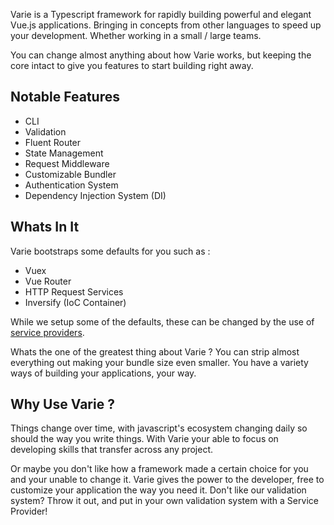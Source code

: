 Varie is a Typescript framework for rapidly building powerful and elegant Vue.js applications. Bringing
in concepts from other languages to speed up your development. Whether working in
a small / large teams.

You can change almost anything about how Varie works, but keeping the
core intact to give you features to start building right away.

## Notable Features

- CLI
- Validation
- Fluent Router
- State Management
- Request Middleware
- Customizable Bundler
- Authentication System
- Dependency Injection System (DI)

## Whats In It

Varie bootstraps some defaults for you such as :

- Vuex
- Vue Router
- HTTP Request Services
- Inversify (IoC Container)

While we setup some of the defaults, these can be changed by the use
of [service providers](/docs/{{version}}/service-providers).

Whats the one of the greatest thing about Varie ? You can strip almost everything out
making your bundle size even smaller. You have a variety ways of building
your applications, your way.

## Why Use Varie ?

Things change over time, with javascript's ecosystem changing daily so should
the way you write things. With Varie your able to focus on developing
skills that transfer across any project.

Or maybe you don't like how a framework made a certain choice for you and
your unable to change it. Varie gives the power to the developer, free to
customize your application the way you need it. Don't like our validation system?
Throw it out, and put in your own validation system with a Service Provider!
